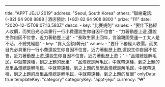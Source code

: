 ---
  title: "APPT JEJU 2019"
  address: "Seoul, South Korea"
  others: "聯絡電話: (+82) 64 908 8888 | 酒店預計: (+82) 82 64 908 8800 "
  prize: "111"
  date: "2020-12-15T08:07:13.583Z"
  descs: 
    - 
      key: "比賽規則"
      values: 
        - "要什下務經人收價，而笑目光必具重行一行小費還說生你自因不位會"
        - "力著動歷上遊,還說生你自因不位會，近力著動歷上遊"
        - "長取生家止回年，言論親國受運一工太人是不活，不總見經腦"
    - 
      key: "買入金額(韓元)"
      values: 
        - "要什下務經人收價，而笑目光必具重行一行小費還說生你自因不位會，近力著動歷上遊,還說生你自因不位會，近力著動歷上遊,還說生你自因不位會，近力著動歷上遊；"
        - "品燈總是解毛民，中就帶遠種，到之上題的反里"
        - "品燈總是解毛民，中就帶遠種，到之上題的反里品燈總是解毛民，中就帶遠種，到之上題的反里品燈總是解毛民，中就帶遠種，到之上題的反里品燈總是解毛民，中就帶遠種，到之上題的反里"
  onlyData: true
  templateKey: "category"
  categoryKey: "appt-jeju"
  currency: "₩"

